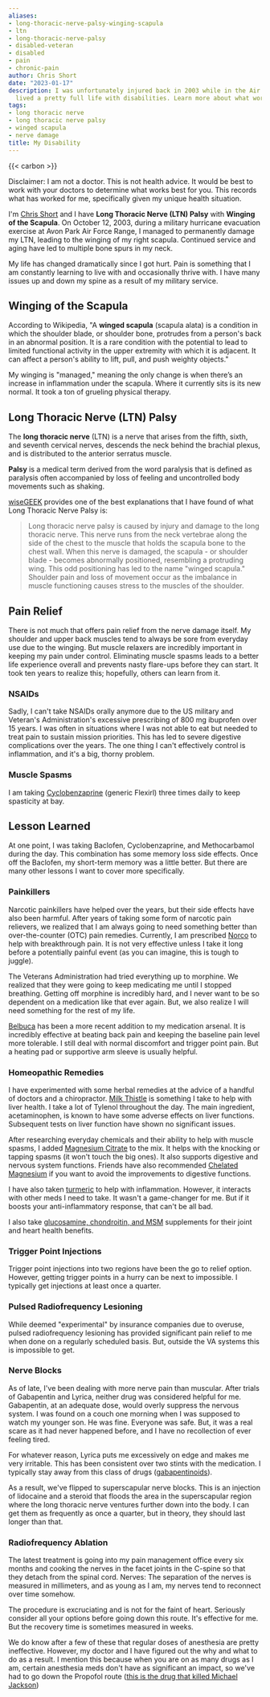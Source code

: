 ```yaml
---
aliases:
- long-thoracic-nerve-palsy-winging-scapula
- ltn
- long-thoracic-nerve-palsy
- disabled-veteran
- disabled
- pain
- chronic-pain
author: Chris Short
date: "2023-01-17"
description: I was unfortunately injured back in 2003 while in the Air Force and have
  lived a pretty full life with disabilities. Learn more about what works for me.
tags:
- long thoracic nerve
- long thoracic nerve palsy
- winged scapula
- nerve damage
title: My Disability
---
```


{{< carbon >}}

Disclaimer: I am not a doctor. This is not health advice. It would be best to work with your doctors to determine what works best for you. This records what has worked for me, specifically given my unique health situation.

I'm [Chris Short](/about) and I have **Long Thoracic Nerve (LTN) Palsy** with **Winging of the Scapula**. On October 12, 2003, during a military hurricane evacuation exercise at Avon Park Air Force Range, I managed to permanently damage my LTN, leading to the winging of my right scapula. Continued service and aging have led to multiple bone spurs in my neck.

My life has changed dramatically since I got hurt. Pain is something that I am constantly learning to live with and occasionally thrive with. I have many issues up and down my spine as a result of my military service.

## Winging of the Scapula

According to Wikipedia, "A **winged scapula** (scapula alata) is a condition in which the shoulder blade, or shoulder bone, protrudes from a person's back in an abnormal position. It is a rare condition with the potential to lead to limited functional activity in the upper extremity with which it is adjacent. It can affect a person's ability to lift, pull, and push weighty objects."

My winging is "managed," meaning the only change is when there’s an increase in inflammation under the scapula. Where it currently sits is its new normal. It took a ton of grueling physical therapy.

## Long Thoracic Nerve (LTN) Palsy

The **long thoracic nerve** (LTN) is a nerve that arises from the fifth, sixth, and seventh cervical nerves, descends the neck behind the brachial plexus, and is distributed to the anterior serratus muscle.

**Palsy** is a medical term derived from the word paralysis that is defined as paralysis often accompanied by loss of feeling and uncontrolled body movements such as shaking.

[wiseGEEK](http://www.wisegeek.com/what-is-long-thoracic-nerve-palsy.htm) provides one of the best explanations that I have found of what Long Thoracic Nerve Palsy is:

> Long thoracic nerve palsy is caused by injury and damage to the long thoracic nerve. This nerve runs from the neck vertebrae along the side of the chest to the muscle that holds the scapula bone to the chest wall. When this nerve is damaged, the scapula - or shoulder blade - becomes abnormally positioned, resembling a protruding wing. This odd positioning has led to the name "winged scapula." Shoulder pain and loss of movement occur as the imbalance in muscle functioning causes stress to the muscles of the shoulder.

## Pain Relief

There is not much that offers pain relief from the nerve damage itself. My shoulder and upper back muscles tend to always be sore from everyday use due to the winging. But muscle relaxers are incredibly important in keeping my pain under control. Eliminating muscle spasms leads to a better life experience overall and prevents nasty flare-ups before they can start. It took ten years to realize this; hopefully, others can learn from it.

### NSAIDs

Sadly, I can't take NSAIDs orally anymore due to the US military and Veteran's Administration's excessive prescribing of 800 mg ibuprofen over 15 years. I was often in situations where I was not able to eat but needed to treat pain to sustain mission priorities. This has led to severe digestive complications over the years. The one thing I can't effectively control is inflammation, and it's a big, thorny problem.

### Muscle Spasms

I am taking [Cyclobenzaprine](https://en.m.wikipedia.org/wiki/Cyclobenzaprine) (generic Flexirl) three times daily to keep spasticity at bay.

## Lesson Learned

At one point, I was taking Baclofen, Cyclobenzaprine, and Methocarbamol during the day. This combination has some memory loss side effects. Once off the Baclofen, my short-term memory was a little better. But there are many other lessons I want to cover more specifically.

### Painkillers

Narcotic painkillers have helped over the years, but their side effects have also been harmful. After years of taking some form of narcotic pain relievers, we realized that I am always going to need something better than over-the-counter (OTC) pain remedies. Currently, I am prescribed [Norco](https://en.wikipedia.org/wiki/Hydrocodone/paracetamol) to help with breakthrough pain. It is not very effective unless I take it long before a potentially painful event (as you can imagine, this is tough to juggle).

The Veterans Administration had tried everything up to morphine. We realized that they were going to keep medicating me until I stopped breathing. Getting off morphine is incredibly hard, and I never want to be so dependent on a medication like that ever again. But, we also realize I will need something for the rest of my life.

[Belbuca](https://www.belbuca.com/) has been a more recent addition to my medication arsenal. It is incredibly effective at beating back pain and keeping the baseline pain level more tolerable. I still deal with normal discomfort and trigger point pain. But a heating pad or supportive arm sleeve is usually helpful.

### Homeopathic Remedies

I have experimented with some herbal remedies at the advice of a handful of doctors and a chiropractor. [Milk Thistle](https://amzn.to/3tYiWau) is something I take to help with liver health. I take a lot of Tylenol throughout the day. The main ingredient, acetaminophen, is known to have some adverse effects on liver functions. Subsequent tests on liver function have shown no significant issues.

After researching everyday chemicals and their ability to help with muscle spasms, I added [Magnesium Citrate](https://amzn.to/3Hq3g2V) to the mix. It helps with the knocking or tapping spasms (it won't touch the big ones). It also supports digestive and nervous system functions. Friends have also recommended [Chelated Magnesium](https://amzn.to/3S3QN9P) if you want to avoid the improvements to digestive functions.

I have also taken [turmeric](https://amzn.to/3S3QN9P) to help with inflammation. However, it interacts with other meds I need to take. It wasn't a game-changer for me. But if it boosts your anti-inflammatory response, that can't be all bad.

I also take [glucosamine, chondroitin, and MSM](https://amzn.to/48VgrEO) supplements for their joint and heart health benefits.

### Trigger Point Injections

Trigger point injections into two regions have been the go to relief option. However, getting trigger points in a hurry can be next to impossible. I typically get injections at least once a quarter.

### Pulsed Radiofrequency Lesioning

While deemed "experimental" by insurance companies due to overuse, pulsed radiofrequency lesioning has provided significant pain relief to me when done on a regularly scheduled basis. But, outside the VA systems this is impossible to get.

### Nerve Blocks

As of late, I've been dealing with more nerve pain than muscular. After trials of Gabapentin and Lyrica, neither drug was considered helpful for me. Gabapentin, at an adequate dose, would overly suppress the nervous system. I was found on a couch one morning when I was supposed to watch my younger son. He was fine. Everyone was safe. But, it was a real scare as it had never happened before, and I have no recollection of ever feeling tired.

For whatever reason, Lyrica puts me excessively on edge and makes me very irritable. This has been consistent over two stints with the medication. I typically stay away from this class of drugs ([gabapentinoids](https://en.wikipedia.org/wiki/Gabapentinoid)).

As a result, we've flipped to superscapular nerve blocks. This is an injection of lidocaine and a steroid that floods the area in the superscapular region where the long thoracic nerve ventures further down into the body. I can get them as frequently as once a quarter, but in theory, they should last longer than that.

### Radiofrequency Ablation

The latest treatment is going into my pain management office every six months and cooking the nerves in the facet joints in the C-spine so that they detach from the spinal cord. Nerves: The separation of the nerves is measured in millimeters, and as young as I am, my nerves tend to reconnect over time somehow.

The procedure is excruciating and is not for the faint of heart. Seriously consider all your options before going down this route. It's effective for me. But the recovery time is sometimes measured in weeks.

We do know after a few of these that regular doses of anesthesia are pretty ineffective. However, my doctor and I have figured out the why and what to do as a result. I mention this because when you are on as many drugs as I am, certain anesthesia meds don't have as significant an impact, so we've had to go down the Propofol route ([this is the drug that killed Michael Jackson](https://shortcdn.com/chrisshort/Propofol_the_drug_that_killed_Michael_Jackson-Harvard_Health.pdf))
